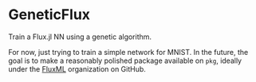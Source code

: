 # GeneticFlux
Train a Flux.jl NN using a genetic algorithm.

For now, just trying to train a simple network for MNIST. In the future, the goal is to make a reasonably polished package available on `pkg`, ideally under the [FluxML](https://github.com/FluxML) organization on GitHub.
